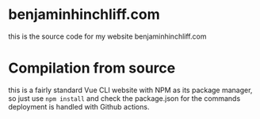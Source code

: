 # benjaminhinchliff.com

this is the source code for my website benjaminhinchliff.com

# Compilation from source

this is a fairly standard Vue CLI website with NPM as its package manager, so just use `npm install` and check the package.json for the commands deployment is handled with Github actions. 
